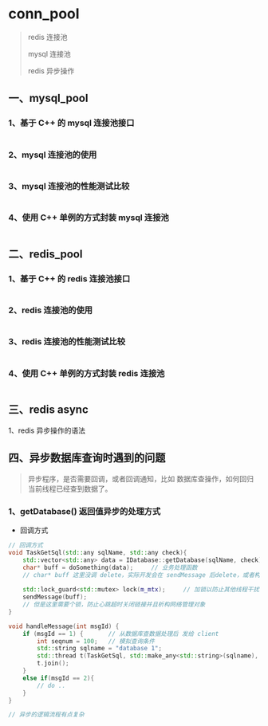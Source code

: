 # conn_pool

> redis 连接池
>
> mysql 连接池
>
> redis 异步操作

## 一、mysql_pool

### 1、基于 C++ 的 mysql 连接池接口

```C++

```



### 2、mysql 连接池的使用

```c++

```



### 3、mysql 连接池的性能测试比较

```c++

```



### 4、使用 C++ 单例的方式封装 mysql 连接池

```C++

```



## 二、redis_pool

### 1、基于 C++ 的 redis 连接池接口

```

```

### 2、redis 连接池的使用

```

```



### 3、redis 连接池的性能测试比较

```

```



### 4、使用 C++ 单例的方式封装 redis 连接池

```

```

## 三、redis async

1、redis 异步操作的语法



## 四、异步数据库查询时遇到的问题

>  异步程序，是否需要回调，或者回调通知，比如 数据库查操作，如何回归当前线程已经查到数据了。

### 1、getDatabase() 返回值异步的处理方式

- 回调方式

```c++
// 回调方式
void TaskGetSql(std::any sqlName, std::any check){
    std::vector<std::any> data = IDatabase::getDatabase(sqlName, check);
    char* buff = doSomething(data);		// 业务处理函数
    // char* buff 这里没调 delete，实际开发会在 sendMessage 后delete，或者构造 CMessage 对象管理接收和发送缓存数据
    
    std::lock_guard<std::mutex> lock(m_mtx);	 // 加锁以防止其他线程干扰，确保sendMessage()执行时数据一致性
    sendMessage(buff);
    // 但是这里需要个锁，防止心跳超时关闭链接并且析构网络管理对象
}

void handleMessage(int msgId) {
    if (msgId == 1) {		// 从数据库查数据处理后 发给 client
        int seqnum = 100;	// 模拟查询条件
        std::string sqlname = "database 1";
        std::thread t(TaskGetSql, std::make_any<std::string>(sqlname), std::make_any<int>(seqNum));
        t.join();
    }
    else if(msgId == 2){
        // do ..
    }
}

// 异步的逻辑流程有点复杂
```







